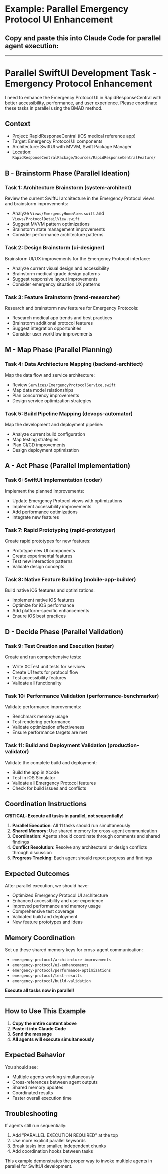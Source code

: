 # Example: Parallel Emergency Protocol UI Enhancement

## Copy and paste this into Claude Code for parallel agent execution:

---

# Parallel SwiftUI Development Task - Emergency Protocol Enhancement

I need to enhance the Emergency Protocol UI in RapidResponseCentral with better accessibility, performance, and user experience. Please coordinate these tasks in parallel using the BMAD method.

## Context
- Project: RapidResponseCentral (iOS medical reference app)
- Target: Emergency Protocol UI components
- Architecture: SwiftUI with MVVM, Swift Package Manager
- Location: `RapidResponseCentralPackage/Sources/RapidResponseCentralFeature/`

## B - Brainstorm Phase (Parallel Ideation)

### Task 1: Architecture Brainstorm (system-architect)
Review the current SwiftUI architecture in the Emergency Protocol views and brainstorm improvements:
- Analyze `Views/EmergencyHomeView.swift` and `Views/ProtocolDetailView.swift`
- Suggest MVVM pattern optimizations
- Brainstorm state management improvements
- Consider performance architecture patterns

### Task 2: Design Brainstorm (ui-designer)
Brainstorm UI/UX improvements for the Emergency Protocol interface:
- Analyze current visual design and accessibility
- Brainstorm medical-grade design patterns
- Suggest responsive layout improvements
- Consider emergency situation UX patterns

### Task 3: Feature Brainstorm (trend-researcher)
Research and brainstorm new features for Emergency Protocols:
- Research medical app trends and best practices
- Brainstorm additional protocol features
- Suggest integration opportunities
- Consider user workflow improvements

## M - Map Phase (Parallel Planning)

### Task 4: Data Architecture Mapping (backend-architect)
Map the data flow and service architecture:
- Review `Services/EmergencyProtocolService.swift`
- Map data model relationships
- Plan concurrency improvements
- Design service optimization strategies

### Task 5: Build Pipeline Mapping (devops-automator)
Map the development and deployment pipeline:
- Analyze current build configuration
- Map testing strategies
- Plan CI/CD improvements
- Design deployment optimization

## A - Act Phase (Parallel Implementation)

### Task 6: SwiftUI Implementation (coder)
Implement the planned improvements:
- Update Emergency Protocol views with optimizations
- Implement accessibility improvements
- Add performance optimizations
- Integrate new features

### Task 7: Rapid Prototyping (rapid-prototyper)
Create rapid prototypes for new features:
- Prototype new UI components
- Create experimental features
- Test new interaction patterns
- Validate design concepts

### Task 8: Native Feature Building (mobile-app-builder)
Build native iOS features and optimizations:
- Implement native iOS features
- Optimize for iOS performance
- Add platform-specific enhancements
- Ensure iOS best practices

## D - Decide Phase (Parallel Validation)

### Task 9: Test Creation and Execution (tester)
Create and run comprehensive tests:
- Write XCTest unit tests for services
- Create UI tests for protocol flow
- Test accessibility features
- Validate all functionality

### Task 10: Performance Validation (performance-benchmarker)
Validate performance improvements:
- Benchmark memory usage
- Test rendering performance
- Validate optimization effectiveness
- Ensure performance targets are met

### Task 11: Build and Deployment Validation (production-validator)
Validate the complete build and deployment:
- Build the app in Xcode
- Test in iOS Simulator
- Validate all Emergency Protocol features
- Check for build issues and conflicts

## Coordination Instructions

**CRITICAL: Execute all tasks in parallel, not sequentially!**

1. **Parallel Execution**: All 11 tasks should run simultaneously
2. **Shared Memory**: Use shared memory for cross-agent communication
3. **Coordination**: Agents should coordinate through comments and shared findings
4. **Conflict Resolution**: Resolve any architectural or design conflicts through discussion
5. **Progress Tracking**: Each agent should report progress and findings

## Expected Outcomes

After parallel execution, we should have:
- Optimized Emergency Protocol UI architecture
- Enhanced accessibility and user experience
- Improved performance and memory usage
- Comprehensive test coverage
- Validated build and deployment
- New feature prototypes and ideas

## Memory Coordination

Set up these shared memory keys for cross-agent communication:
- `emergency-protocol/architecture-improvements`
- `emergency-protocol/ui-enhancements`
- `emergency-protocol/performance-optimizations`
- `emergency-protocol/test-results`
- `emergency-protocol/build-validation`

**Execute all tasks now in parallel!**

---

## How to Use This Example

1. **Copy the entire content above**
2. **Paste it into Claude Code**
3. **Send the message**
4. **All agents will execute simultaneously**

## Expected Behavior

You should see:
- Multiple agents working simultaneously
- Cross-references between agent outputs
- Shared memory updates
- Coordinated results
- Faster overall execution time

## Troubleshooting

If agents still run sequentially:
1. Add "PARALLEL EXECUTION REQUIRED" at the top
2. Use more explicit parallel keywords
3. Break tasks into smaller, independent chunks
4. Add coordination hooks between tasks

This example demonstrates the proper way to invoke multiple agents in parallel for SwiftUI development. 